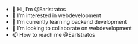 - 👋 Hi, I’m @Earlstratos
- 👀 I’m interested in webdevelopment
- 🌱 I’m currently learning backend development
- 💞️ I’m looking to collaborate on webdevelopment 
- 📫 How to reach me @Earlstratos

<!---
Earlstratos/Earlstratos is a ✨ special ✨ repository because its `README.md` (this file) appears on your GitHub profile.
You can click the Preview link to take a look at your changes.
--->
